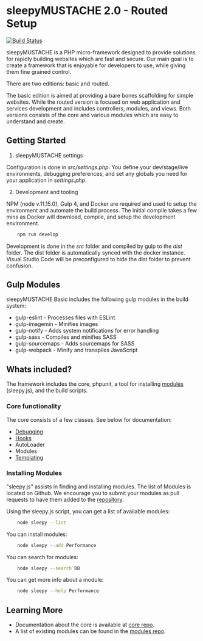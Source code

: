 # sleepyMUSTACHE 2.0 - Routed Setup

[![Build Status](https://travis-ci.org/sleepymustache/routed.svg?branch=master)](https://travis-ci.org/sleepymustache/routed)

sleepyMUSTACHE is a PHP micro-framework designed to provide solutions for rapidly building websites which are fast and
secure. Our main goal is to create a framework that is enjoyable for developers to use, while giving them fine grained
control. 

There are two editions: basic and routed. 

The basic edition is aimed at providing a bare bones scaffolding for simple websites. While the routed version is 
focused on web application and services development and includes controllers, modules, and views. Both versions consists
of the core and various modules which are easy to understand and create.

## Getting Started

1. sleepyMUSTACHE settings

Configuration is done in *src/settings.php*. You define your dev/stage/live environments, debugging preferences, and set 
any globals you need for your application in *settings.php*.

2. Development and tooling

NPM (node v.11.15.0), Gulp 4, and Docker are required and used to setup the environment and automate the build process. 
The initial compile takes a few mins as Docker will download, compile, and setup the development environment.

``` bash
    npm run develop
```

Development is done in the *src* folder and compiled by gulp to the *dist* folder. The dist folder is automatically 
synced with the docker instance. Visual Studio Code will be preconfigured to hide the dist folder to prevent confusion.

## Gulp Modules

sleepyMUSTACHE Basic includes the following gulp modules in the build system:

* gulp-eslint     - Processes files with ESLint
* gulp-imagemin   - Minifies images
* gulp-notify     - Adds system notifications for error handling
* gulp-sass       - Compiles and minifies SASS
* gulp-sourcemaps - Adds sourcemaps for SASS
* gulp-webpack    - Minify and transpiles JavaScript

## Whats included?

The  framework includes the core, phpunit, a tool for installing 
[modules](https://github.com/sleepymustache/modules) (sleepy.js), and the build scripts.

### Core functionality

The core consists of a few classes. See below for documentation:

* [Debugging](http://sleepymustache.com/documentation/class-Sleepy.Debug.html)
* [Hooks](http://www.sleepymustache.com/documentation/class-Sleepy.Hook.html)
* AutoLoader
* Modules
* [Templating](http://www.sleepymustache.com/documentation/class-Sleepy.Template.html)

### Installing Modules

"sleepy.js" assists in finding and installing modules. The list of Modules is located on Github. We encourage you to 
submit your modules as pull requests to have them added to the [repository](https://github.com/sleepymustache/modules).

Using the sleepy.js script, you can get a list of available modules:

``` bash
    node sleepy --list
```

You can install modules:

``` bash
    node sleepy --add Performance
```

You can search for modules:

``` bash
    node sleepy --search DB
```

You can get more info about a module:

``` bash
    node sleepy --help Performance
```

Learning More
-------------------------------------------------------------------------------
*  Documentation about the core is available at [core
   repo](https://github.com/sleepymustache/core).
*  A list of existing modules can be found in the [modules
   repo](https://github.com/sleepymustache/modules).
